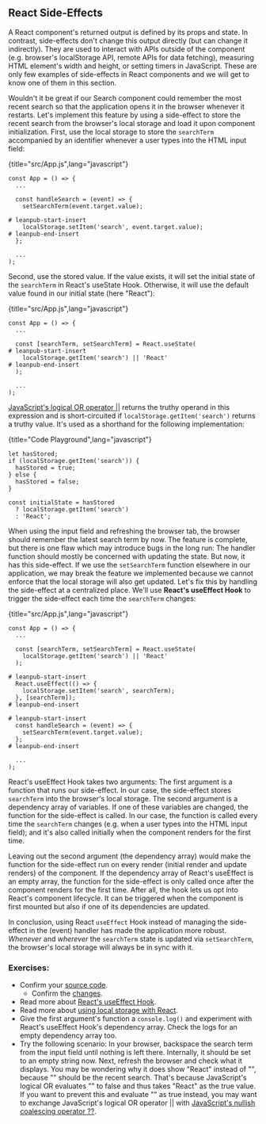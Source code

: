 ## React Side-Effects

A React component's returned output is defined by its props and state. In contrast, side-effects don't change this output directly (but can change it indirectly). They are used to interact with APIs outside of the component (e.g. browser's localStorage API, remote APIs for data fetching), measuring HTML element's width and height, or setting timers in JavaScript. These are only few examples of side-effects in React components and we will get to know one of them in this section.

Wouldn't it be great if our Search component could remember the most recent search so that the application opens it in the browser whenever it restarts. Let's implement this feature by using a side-effect to store the recent search from the browser's local storage and load it upon component initialization. First, use the local storage to store the `searchTerm` accompanied by an identifier whenever a user types into the HTML input field:

{title="src/App.js",lang="javascript"}
~~~~~~~
const App = () => {
  ...

  const handleSearch = (event) => {
    setSearchTerm(event.target.value);

# leanpub-start-insert
    localStorage.setItem('search', event.target.value);
# leanpub-end-insert
  };

  ...
);
~~~~~~~

Second, use the stored value. If the value exists, it will set the initial state of the `searchTerm` in React's useState Hook. Otherwise, it will use the default value found in our initial state (here "React"):

{title="src/App.js",lang="javascript"}
~~~~~~~
const App = () => {
  ...

  const [searchTerm, setSearchTerm] = React.useState(
# leanpub-start-insert
    localStorage.getItem('search') || 'React'
# leanpub-end-insert
  );

  ...
);
~~~~~~~

[JavaScript's logical OR operator ||](https://developer.mozilla.org/en-US/docs/Web/JavaScript/Reference/Operators/Logical_OR) returns the truthy operand in this expression and is short-circuited if `localStorage.getItem('search')` returns a truthy value. It's used as a shorthand for the following implementation:

{title="Code Playground",lang="javascript"}
~~~~~~~
let hasStored;
if (localStorage.getItem('search')) {
  hasStored = true;
} else {
  hasStored = false;
}

const initialState = hasStored
  ? localStorage.getItem('search')
  : 'React';
~~~~~~~

When using the input field and refreshing the browser tab, the browser should remember the latest search term by now. The feature is complete, but there is one flaw which may introduce bugs in the long run: The handler function should mostly be concerned with updating the state. But now, it has this side-effect. If we use the `setSearchTerm` function elsewhere in our application, we may break the feature we implemented because we cannot enforce that the local storage will also get updated. Let's fix this by handling the side-effect at a centralized place. We'll use **React's useEffect Hook** to trigger the side-effect each time the `searchTerm` changes:

{title="src/App.js",lang="javascript"}
~~~~~~~
const App = () => {
  ...

  const [searchTerm, setSearchTerm] = React.useState(
    localStorage.getItem('search') || 'React'
  );

# leanpub-start-insert
  React.useEffect(() => {
    localStorage.setItem('search', searchTerm);
  }, [searchTerm]);
# leanpub-end-insert

# leanpub-start-insert
  const handleSearch = (event) => {
    setSearchTerm(event.target.value);
  };
# leanpub-end-insert

  ...
);
~~~~~~~

React's useEffect Hook takes two arguments: The first argument is a function that runs our side-effect. In our case, the side-effect stores `searchTerm` into the browser's local storage. The second argument is a dependency array of variables. If one of these variables are changed, the function for the side-effect is called. In our case, the function is called every time the `searchTerm` changes (e.g. when a user types into the HTML input field); and it's also called initially when the component renders for the first time.

Leaving out the second argument (the dependency array) would make the function for the side-effect run on every render (initial render and update renders) of the component. If the dependency array of React's useEffect is an empty array, the function for the side-effect is only called once after the component renders for the first time. After all, the hook lets us opt into React's component lifecycle. It can be triggered when the component is first mounted but also if one of its dependencies are updated.

In conclusion, using React `useEffect` Hook instead of managing the side-effect in the (event) handler has made the application more robust. *Whenever* and *wherever* the `searchTerm` state is updated via `setSearchTerm`, the browser's local storage will always be in sync with it.

### Exercises:

* Confirm your [source code](https://codesandbox.io/s/github/the-road-to-learn-react/hacker-stories/tree/2021/React-Side-Effects).
  * Confirm the [changes](https://github.com/the-road-to-learn-react/hacker-stories/compare/2021/Props-Handling...2021/React-Side-Effects).
* Read more about [React's useEffect Hook](https://www.robinwieruch.de/react-useeffect-hook).
* Read more about [using local storage with React](https://www.robinwieruch.de/local-storage-react).
* Give the first argument's function a `console.log()` and experiment with React's useEffect Hook's dependency array. Check the logs for an empty dependency array too.
* Try the following scenario: In your browser, backspace the search term from the input field until nothing is left there. Internally, it should be set to an empty string now. Next, refresh the browser and check what it displays. You may be wondering why it does show "React" instead of "", because "" should be the recent search. That's because JavaScript's logical OR evaluates "" to false and thus takes "React" as the true value. If you want to prevent this and evaluate "" as true instead, you may want to exchange JavaScript's logical OR operator || with [JavaScript's nullish coalescing operator ??](https://developer.mozilla.org/en-US/docs/Web/JavaScript/Reference/Operators/Nullish_coalescing_operator).
